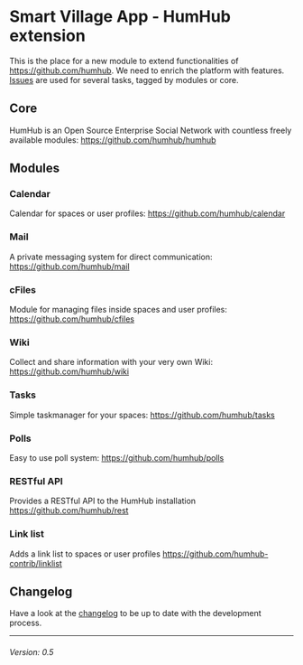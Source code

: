 # Smart Village App - HumHub extension

This is the place for a new module to extend functionalities of https://github.com/humhub. We need to enrich the platform with features. [Issues](https://github.com/ikuseiGmbH/smart-village-app-humhub-ext/issues) are used for several tasks, tagged by modules or core.

## Core

HumHub is an Open Source Enterprise Social Network with countless freely available modules: https://github.com/humhub/humhub

## Modules

### Calendar

Calendar for spaces or user profiles: https://github.com/humhub/calendar

### Mail

A private messaging system for direct communication: https://github.com/humhub/mail

### cFiles

Module for managing files inside spaces and user profiles: https://github.com/humhub/cfiles

### Wiki

Collect and share information with your very own Wiki: https://github.com/humhub/wiki

### Tasks

Simple taskmanager for your spaces: https://github.com/humhub/tasks

### Polls

Easy to use poll system: https://github.com/humhub/polls

### RESTful API

Provides a RESTful API to the HumHub installation https://github.com/humhub/rest

### Link list

Adds a link list to spaces or user profiles https://github.com/humhub-contrib/linklist

## Changelog

Have a look at the [changelog](./CHANGELOG.md) to be up to date with the development process.

---

###### Version: 0.5
